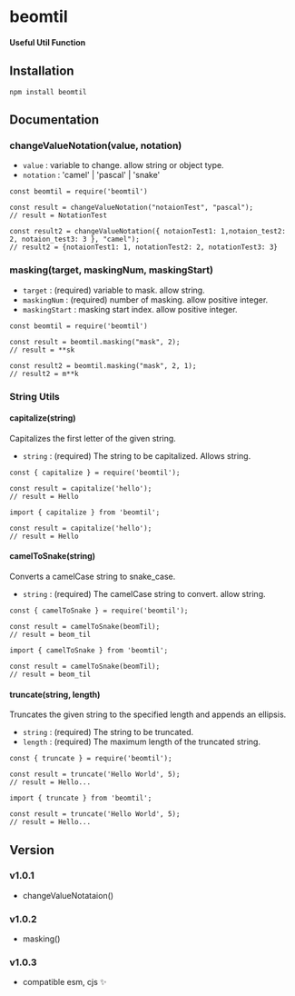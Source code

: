 # beomtil

#### Useful Util Function

## Installation

`npm install beomtil`

## Documentation

### changeValueNotation(value, notation)

-   `value` : variable to change. allow string or object type.
-   `notation` : 'camel' | 'pascal' | 'snake'

```
const beomtil = require('beomtil')

const result = changeValueNotation("notaionTest", "pascal");
// result = NotationTest

const result2 = changeValueNotation({ notaionTest1: 1,notaion_test2: 2, notaion_test3: 3 }, "camel");
// result2 = {notaionTest1: 1, notationTest2: 2, notationTest3: 3}

```

### masking(target, maskingNum, maskingStart)

-   `target` : (required) variable to mask. allow string.
-   `maskingNum` : (required) number of masking. allow positive integer.
-   `maskingStart` : masking start index. allow positive integer.

```
const beomtil = require('beomtil')

const result = beomtil.masking("mask", 2);
// result = **sk

const result2 = beomtil.masking("mask", 2, 1);
// result2 = m**k

```

### String Utils

#### capitalize(string)

Capitalizes the first letter of the given string.

-   `string` : (required) The string to be capitalized. Allows string.

```
const { capitalize } = require('beomtil');

const result = capitalize('hello');
// result = Hello
```

```
import { capitalize } from 'beomtil';

const result = capitalize('hello');
// result = Hello
```

#### camelToSnake(string)

Converts a camelCase string to snake_case.

-   `string` : (required) The camelCase string to convert. allow string.

```
const { camelToSnake } = require('beomtil');

const result = camelToSnake(beomTil);
// result = beom_til
```

```
import { camelToSnake } from 'beomtil';

const result = camelToSnake(beomTil);
// result = beom_til
```

#### truncate(string, length)

Truncates the given string to the specified length and appends an ellipsis.

-   `string` : (required) The string to be truncated.
-   `length` : (required) The maximum length of the truncated string.

```
const { truncate } = require('beomtil');

const result = truncate('Hello World', 5);
// result = Hello...
```

```
import { truncate } from 'beomtil';

const result = truncate('Hello World', 5);
// result = Hello...
```

## Version

### v1.0.1

-   changeValueNotataion()

### v1.0.2

-   masking()

### v1.0.3

-   compatible esm, cjs ✨
